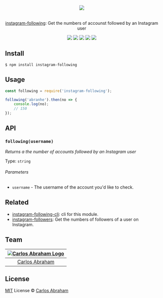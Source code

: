 <p align="center">
	<br>
	<br>
	<br>
	<a href="https://www.npmjs.com/package/instagram-following"><img src="https://cdn.abranhe.com/projects/instagram-following/logo.svg"></a>
	<br>
	<br>
	<br>
	<a href="https://www.npmjs.com/package/instagram-following">
	instagram-following</a>: Get the numbers of accounst followed by an Instagram user
</p>

<p align="center">
	<a href="https://travis-ci.org/abranhe/instagram-following"><img src="https://img.shields.io/travis/abranhe/instagram-following.svg?logo=travis" /></a>
	<a href="https://github.com/abranhe"><img src="https://abranhe.com/badge.svg"></a>
	<a href="https://cash.me/$abranhe"><img src="https://cdn.abranhe.com/badges/cash-me.svg"></a>
	<a href="https://www.patreon.com/abranhe"><img src="https://cdn.abranhe.com/badges/patreon.svg" /></a>
	<a href="https://github.com/abranhe/instagram-following/blob/master/license"><img src="https://img.shields.io/github/license/abranhe/instagram-following.svg" /></a>


</p>

## Install

```
$ npm install instagram-following
```

## Usage

```js
const following = require('instagram-following');

following('abranhe').then(no => {
    console.log(no);
    // 150
});
```

## API

### `following(username)`

*Returns a the number of accounts followed by an Instagram user*

Type: `string`

###### Parameters

- `username` - The username of the account you'd like to check.


## Related

- [instagram-following-cli][instagram-following-cli]: cli for this module.
- [instagram-followers][instagram-followers]: Get the numbers of followers of a user on Instagram.

## Team

|[![Carlos Abraham Logo][abranhe-img]][abranhe]|
| :-: |
| [Carlos Abraham][abranhe] |

## License

[MIT][license] License © [Carlos Abraham][abranhe]

<!-------------------- Links ------------------------>
[abranhe]: https://github.com/abranhe
[abranhe-img]: https://avatars3.githubusercontent.com/u/21347264?s=50
[license]: https://github.com/abranhe/instagram-following/blob/master/license
[instagram-following-cli]: https://github.com/abranhe/instagram-following-cli
[instagram-followers]: https://github.com/abranhe/instagram-followers
